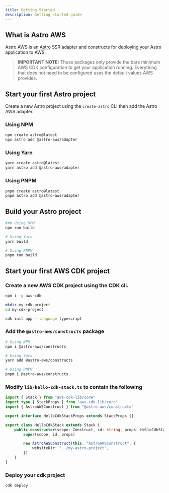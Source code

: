 ```yaml
---
title: Getting Started
description: Getting started guide
---
```


## What is Astro AWS

Astro AWS is an [Astro](https://astro.build/) SSR adapter and constructs for deploying your Astro application to AWS.

> **IMPORTANT NOTE:** These packages only provide the bare minimum AWS CDK configuration to get your application running. Everything that does not need to be configured uses the default values AWS provides.

## Start your first Astro project

Create a new Astro project using the `create-astro` CLI then add the Astro AWS adapter.

### Using NPM

```sh
npm create astro@latest
npx astro add @astro-aws/adapter
```

### Using Yarn

```sh
yarn create astro@latest
yarn astro add @astro-aws/adapter
```

### Using PNPM

```sh
pnpm create astro@latest
pnpm astro add @astro-aws/adapter
```

## Build your Astro project

```sh
### Using NPM
npm run build

# Using Yarn
yarn build

# Using PNPM
pnpm run build
```

## Start your first AWS CDK project

### Create a new AWS CDK project using the CDK cli.

```sh
npm i -g aws-cdk

mkdir my-cdk-project
cd my-cdk-project

cdk init app --language typescript
```

### Add the `@astro-aws/constructs` package

```sh
# Using NPM
npm i @astro-aws/constructs

# Using Yarn
yarn add @astro-aws/constructs

# Using PNPM
pnpm i @astro-aws/constructs
```

### Modify `lib/hello-cdk-stack.ts` to contain the following

```ts
import { Stack } from "aws-cdk-lib/core"
import type { StackProps } from "aws-cdk-lib/core"
import { AstroAWSConstruct } from "@astro-aws/constructs"

export interface HelloCdkStackProps extends StackProps {}

export class HelloCdkStack extends Stack {
	public constructor(scope: Construct, id: string, props: HelloCdkStackProps) {
		super(scope, id, props)

		new AstroAWSConstruct(this, "AstroAWSConstruct", {
			websiteDir: "../my-astro-project",
		})
	}
}
```

### Deploy your cdk project

```sh
cdk deploy
```
